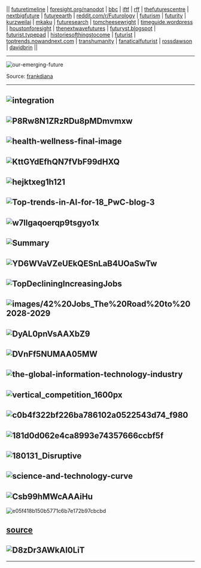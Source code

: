 

|| [futuretimeline](https://www.futuretimeline.net/latest.htm)
| [foresight.org/nanodot](https://foresight.org/nanodot-blog/)
| [bbc](http://www.bbc.com/future) 
| [iftf](http://www.iftf.org/our-work/people-technology/) 
| [rff](https://www.rff.org/) 
| [thefuturescentre](https://thefuturescentre.org/)
| [nextbigfuture](https://www.nextbigfuture.com/page/2)
| [futureearth](http://www.futureearth.org/)
| [reddit.com/r/Futurology](https://www.reddit.com/r/Futurology/top/)
| [futurism](https://futurism.com/)
| [futurity](https://www.futurity.org/)
| [kurzweilai](https://www.kurzweilai.net/)
| [mkaku](http://mkaku.org/)
| [futuresearch](http://www.futuresearch.com/category/articles/)
| [tomcheesewright](https://tomcheesewright.com/blog/)
| [timeguide.wordpress](https://timeguide.wordpress.com/)
| [houstonforesight](https://www.houstonforesight.org/)
| [thenextwavefutures](https://thenextwavefutures.wordpress.com/)
| [futuryst.blogspot](https://futuryst.blogspot.com/)
| [futurist.typepad](https://futurist.typepad.com/)
| [historiesofthingstocome](http://historiesofthingstocome.blogspot.com/)
| [futurist](https://www.futurist.com/)
| [toptrends.nowandnext.com](https://toptrends.nowandnext.com/)
| [transhumanity](http://transhumanity.net/)
| [fanaticalfuturist](https://www.fanaticalfuturist.com/)
| [rossdawson](https://rossdawson.com/blog/)
| [davidbrin](http://davidbrin.blogspot.com/)
||

------------------

![our-emerging-future](https://frankdiana.files.wordpress.com/2018/07/our-emerging-future.png?w=2000)

Source: [frankdiana](https://frankdiana.net/2018/07/24/republic-2-0-added-to-emerging-future-visual/)

-------------
![integration](https://www.researchgate.net/profile/Eitan_Frachtenberg/publication/273835323/figure/fig1/AS:614292890058762@1523470246574/Visual-interpretation-of-the-23-technologies-and-their-seamless-integration-The.png)
---------
![P8Rw8N1ZRzRDu8pMDmvmxw](https://cdn-images-1.medium.com/max/1200/1*P8Rw8N1ZRzRDu8pMDmvmxw.png)
------
![health-wellness-final-image](https://ww2.frost.com/wp-content/uploads/2019/04/health-wellness-final-image.png)
---------
![KttGYdEfhQN7fVbF99dHXQ](https://cdn-images-1.medium.com/max/1600/1*KttGYdEfhQN7fVbF99dHXQ.jpeg)
---------
![hejktxeg1h121](https://i.redd.it/hejktxeg1h121.jpg)
---------
![Top-trends-in-AI-for-18_PwC-blog-3](https://www.blog.it2industry.de/wp-content/uploads/2018/02/Top-trends-in-AI-for-18_PwC-blog-3.jpg)
---------
![w7llgaqoerqp9tsgyo1x](http://res.cloudinary.com/keystone-demo/image/upload/c_fit,f_auto/v1519658536/w7llgaqoerqp9tsgyo1x.png)
---------
![Summary](https://synbiobeta.com/wp-content/uploads/2018/01/18-for-2018-Executive-Summary-740x416.png)
---------
![YD6WVaVZeUEkQESnLaB4UOaSwTw](https://learnwithpanda.com/wp-content/uploads/2018/10/2-1.png)
----------
![TopDecliningIncreasingJobs](http://danielschristian.com/learning-ecosystems/wp-content/uploads/2019/01/TopDecliningIncreasingJobs-2018.jpg)
---------
![images/42%20Jobs_The%20Road%20to%202028-2029](https://www.cognizant.com/content/dam/Cognizant_Dotcom/images/42%20Jobs_The%20Road%20to%202028-2029.jpg)
---------
![DyAL0pnVsAAXbZ9](https://pbs.twimg.com/media/DyAL0pnVsAAXbZ9.jpg:large)
---------
![DVnFf5NUMAA05MW](https://pbs.twimg.com/media/DVnFf5NUMAA05MW.jpg)
---------
![the-global-information-technology-industry](https://www.comptia.org/images/default-source/researchreports/it-industry-outlook-2019/the-global-information-technology-industry.png?sfvrsn=2)
---------
![vertical_competition_1600px](https://cdn.chiefmartec.com/wp-content/uploads/2016/11/vertical_competition_1600px.jpg)
---------
![c0b4f322bf226ba786102a0522543d74_f980](https://cdn.fs.turtl.co/6oJ8ZsDRVC9VjeyTTxSK)
---------
![181d0d062e4ca8993e74357666ccbf5f](https://i.pinimg.com/originals/18/1d/0d/181d0d062e4ca8993e74357666ccbf5f.jpg)
---------
![180131_Disruptive](https://toptrends.nowandnext.com/wp-content/uploads/2018/03/180131_Disruptive-Tech.png)
---------
![science-and-technology-curve](https://frankdiana.files.wordpress.com/2018/04/science-and-technology-curve.png?w=2000)
---------
![Csb99hMWcAAAiHu](https://pbs.twimg.com/media/Csb99hMWcAAAiHu.jpg)
---------
![e05f418b150b5771c6b7e172b97cbcbd](https://i.pinimg.com/originals/e0/5f/41/e05f418b150b5771c6b7e172b97cbcbd.jpg)

[source](https://toptrends.nowandnext.com/wp-content/uploads/2014/06/EmergingScienceTech-5.pdf)
---------
![D8zDr3AWkAI0LiT](https://pbs.twimg.com/media/D8zDr3AWkAI0LiT.jpg:large)
------------
---
